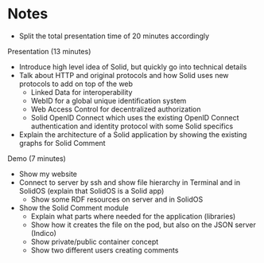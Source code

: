 # Notes

* Split the total presentation time of 20 minutes accordingly

Presentation (13 minutes)

* Introduce high level idea of Solid, but quickly go into technical details
* Talk about HTTP and original protocols and how Solid uses new protocols to add on top of the web
  * Linked Data for interoperability
  * WebID for a global unique identification system
  * Web Access Control for decentralized authorization
  * Solid OpenID Connect which uses the existing OpenID Connect authentication and identity protocol with some Solid specifics
* Explain the architecture of a Solid application by showing the existing graphs for Solid Comment

Demo (7 minutes)

* Show my website
* Connect to server by ssh and show file hierarchy in Terminal and in SolidOS (explain that SolidOS is a Solid app)
  * Show some RDF resources on server and in SolidOS
* Show the Solid Comment module
  * Explain what parts where needed for the application (libraries)
  * Show how it creates the file on the pod, but also on the JSON server (Indico)
  * Show private/public container concept
  * Show two different users creating comments
